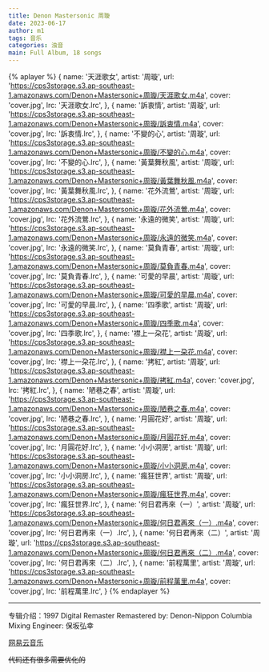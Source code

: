 ```yaml
---
title: Denon Mastersonic 周璇
date: 2023-06-17
author: m1
tags: 音乐
categories: 浊音
main: Full Album, 18 songs
---
```


{% aplayer %}
{
name: '天涯歌女',
artist: '周璇',
url: 'https://cps3storage.s3.ap-southeast-1.amazonaws.com/Denon+Mastersonic+周璇/天涯歌女.m4a',
cover: 'cover.jpg',
lrc: '天涯歌女.lrc',
},
{
name: '訴衷情',
artist: '周璇',
url: 'https://cps3storage.s3.ap-southeast-1.amazonaws.com/Denon+Mastersonic+周璇/訴衷情.m4a',
cover: 'cover.jpg',
lrc: '訴衷情.lrc',
},
{
name: '不變的心',
artist: '周璇',
url: 'https://cps3storage.s3.ap-southeast-1.amazonaws.com/Denon+Mastersonic+周璇/不變的心.m4a',
cover: 'cover.jpg',
lrc: '不變的心.lrc',
},
{
name: '黃葉舞秋風',
artist: '周璇',
url: 'https://cps3storage.s3.ap-southeast-1.amazonaws.com/Denon+Mastersonic+周璇/黃葉舞秋風.m4a',
cover: 'cover.jpg',
lrc: '黃葉舞秋風.lrc',
},
{
name: '花外流鶯',
artist: '周璇',
url: 'https://cps3storage.s3.ap-southeast-1.amazonaws.com/Denon+Mastersonic+周璇/花外流鶯.m4a',
cover: 'cover.jpg',
lrc: '花外流鶯.lrc',
},
{
name: '永遠的微笑',
artist: '周璇',
url: 'https://cps3storage.s3.ap-southeast-1.amazonaws.com/Denon+Mastersonic+周璇/永遠的微笑.m4a',
cover: 'cover.jpg',
lrc: '永遠的微笑.lrc',
},
{
name: '莫負青春',
artist: '周璇',
url: 'https://cps3storage.s3.ap-southeast-1.amazonaws.com/Denon+Mastersonic+周璇/莫負青春.m4a',
cover: 'cover.jpg',
lrc: '莫負青春.lrc',
},
{
name: '可愛的早晨',
artist: '周璇',
url: 'https://cps3storage.s3.ap-southeast-1.amazonaws.com/Denon+Mastersonic+周璇/可愛的早晨.m4a',
cover: 'cover.jpg',
lrc: '可愛的早晨.lrc',
},
{
name: '四季歌',
artist: '周璇',
url: 'https://cps3storage.s3.ap-southeast-1.amazonaws.com/Denon+Mastersonic+周璇/四季歌.m4a',
cover: 'cover.jpg',
lrc: '四季歌.lrc',
},
{
name: '襟上一朶花',
artist: '周璇',
url: 'https://cps3storage.s3.ap-southeast-1.amazonaws.com/Denon+Mastersonic+周璇/襟上一朶花.m4a',
cover: 'cover.jpg',
lrc: '襟上一朶花.lrc',
},
{
name: '拷紅',
artist: '周璇',
url: 'https://cps3storage.s3.ap-southeast-1.amazonaws.com/Denon+Mastersonic+周璇/拷紅.m4a',
cover: 'cover.jpg',
lrc: '拷紅.lrc',
},
{
name: '陋巷之春',
artist: '周璇',
url: 'https://cps3storage.s3.ap-southeast-1.amazonaws.com/Denon+Mastersonic+周璇/陋巷之春.m4a',
cover: 'cover.jpg',
lrc: '陋巷之春.lrc',
},
{
name: '月圓花好',
artist: '周璇',
url: 'https://cps3storage.s3.ap-southeast-1.amazonaws.com/Denon+Mastersonic+周璇/月圓花好.m4a',
cover: 'cover.jpg',
lrc: '月圓花好.lrc',
},
{
name: '小小洞房',
artist: '周璇',
url: 'https://cps3storage.s3.ap-southeast-1.amazonaws.com/Denon+Mastersonic+周璇/小小洞房.m4a',
cover: 'cover.jpg',
lrc: '小小洞房.lrc',
},
{
name: '瘋狂世界',
artist: '周璇',
url: 'https://cps3storage.s3.ap-southeast-1.amazonaws.com/Denon+Mastersonic+周璇/瘋狂世界.m4a',
cover: 'cover.jpg',
lrc: '瘋狂世界.lrc',
},
{
name: '何日君再來（一）',
artist: '周璇',
url: 'https://cps3storage.s3.ap-southeast-1.amazonaws.com/Denon+Mastersonic+周璇/何日君再來（一）.m4a',
cover: 'cover.jpg',
lrc: '何日君再來（一）.lrc',
},
{
name: '何日君再來（二）',
artist: '周璇',
url: 'https://cps3storage.s3.ap-southeast-1.amazonaws.com/Denon+Mastersonic+周璇/何日君再來（二）.m4a',
cover: 'cover.jpg',
lrc: '何日君再來（二）.lrc',
},
{
name: '前程萬里',
artist: '周璇',
url: 'https://cps3storage.s3.ap-southeast-1.amazonaws.com/Denon+Mastersonic+周璇/前程萬里.m4a',
cover: 'cover.jpg',
lrc: '前程萬里.lrc',
}
{% endaplayer %}

---
专辑介绍：1997 Digital Remaster Remastered by: Denon-Nippon Columbia Mixing Engineer: 保坂弘幸

[网易云音乐](https://music.163.com/#/album?id=32603)

~~代码还有很多需要优化的~~
